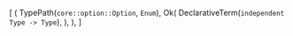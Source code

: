 [
    (
        TypePath(`core::option::Option`, `Enum`),
        Ok(
            DeclarativeTerm(`independent Type -> Type`),
        ),
    ),
]